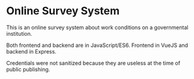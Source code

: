 # Online Survey System

This is an online survey system about work conditions on a governmental institution.

Both frontend and backend are in JavaScript/ES6. Frontend in VueJS and backend in Express.

Credentials were not sanitized because they are useless at the time of public publishing.
